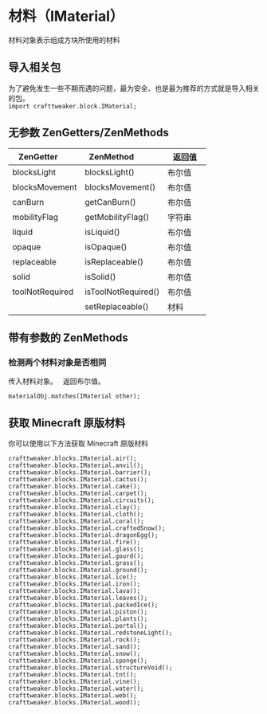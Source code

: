 # 材料（IMaterial）

材料对象表示组成方块所使用的材料

## 导入相关包

为了避免发生一些不期而遇的问题，最为安全、也是最为推荐的方式就是导入相关的包。  
`import crafttweaker.block.IMaterial;`

## 无参数 ZenGetters/ZenMethods

| ZenGetter       | ZenMethod           | 返回值       |
|-----------------|---------------------|-------------|
| blocksLight     | blocksLight()       | 布尔值       |
| blocksMovement  | blocksMovement()    | 布尔值       |
| canBurn         | getCanBurn()        | 布尔值       |
| mobilityFlag    | getMobilityFlag()   | 字符串       |
| liquid          | isLiquid()          | 布尔值       |
| opaque          | isOpaque()          | 布尔值       |
| replaceable     | isReplaceable()     | 布尔值       |
| solid           | isSolid()           | 布尔值       |
| toolNotRequired | isToolNotRequired() | 布尔值       |
|                 | setReplaceable()    | 材料         |


## 带有参数的 ZenMethods
### 检测两个材料对象是否相同
传入材料对象。  
返回布尔值。
```
materialObj.matches(IMaterial other);
```

## 获取 Minecraft 原版材料
你可以使用以下方法获取 Minecraft 原版材料

```
crafttweaker.blocks.IMaterial.air();
crafttweaker.blocks.IMaterial.anvil();
crafttweaker.blocks.IMaterial.barrier();
crafttweaker.blocks.IMaterial.cactus();
crafttweaker.blocks.IMaterial.cake();
crafttweaker.blocks.IMaterial.carpet();
crafttweaker.blocks.IMaterial.circuits();
crafttweaker.blocks.IMaterial.clay();
crafttweaker.blocks.IMaterial.cloth();
crafttweaker.blocks.IMaterial.coral();
crafttweaker.blocks.IMaterial.craftedSnow();
crafttweaker.blocks.IMaterial.dragonEgg();
crafttweaker.blocks.IMaterial.fire();
crafttweaker.blocks.IMaterial.glass();
crafttweaker.blocks.IMaterial.gourd();
crafttweaker.blocks.IMaterial.grass();
crafttweaker.blocks.IMaterial.ground();
crafttweaker.blocks.IMaterial.ice();
crafttweaker.blocks.IMaterial.iron();
crafttweaker.blocks.IMaterial.lava();
crafttweaker.blocks.IMaterial.leaves();
crafttweaker.blocks.IMaterial.packedIce();
crafttweaker.blocks.IMaterial.piston();
crafttweaker.blocks.IMaterial.plants();
crafttweaker.blocks.IMaterial.portal();
crafttweaker.blocks.IMaterial.redstoneLight();
crafttweaker.blocks.IMaterial.rock();
crafttweaker.blocks.IMaterial.sand();
crafttweaker.blocks.IMaterial.snow();
crafttweaker.blocks.IMaterial.sponge();
crafttweaker.blocks.IMaterial.structureVoid();
crafttweaker.blocks.IMaterial.tnt();
crafttweaker.blocks.IMaterial.vine();
crafttweaker.blocks.IMaterial.water();
crafttweaker.blocks.IMaterial.web();
crafttweaker.blocks.IMaterial.wood();
```
